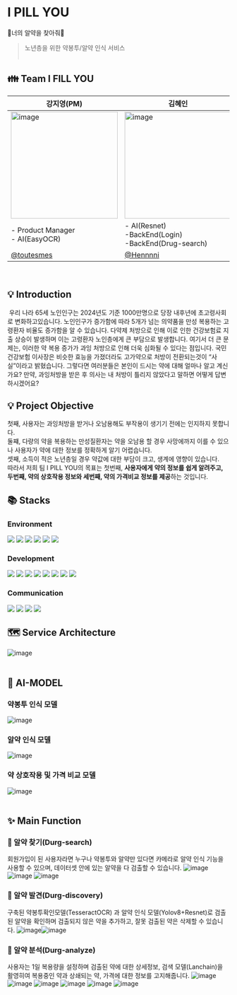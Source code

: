 # I PILL YOU
💊너의 알약을 찾아줘💊
> 노년층을 위한 약봉투/알약 인식 서비스
<br/> <br/> 


## 👪 Team I FILL YOU
| 강지영(PM)                             | 김혜인                                              | 양정원                                        | 양하영                                    | 이승주                                              |
|--------------------------------------|--------------------------------------------------|--------------------------------------------|----------------------------------------|--------------------------------------------------|
|<img width="242" alt="image" src="https://github.com/IPILLYOU-ALGO/DEVELOP/blob/main/asset/%EC%A7%80%EC%98%81.png"> | <img width="242" alt="image" src="https://github.com/IPILLYOU-ALGO/DEVELOP/blob/main/asset/%ED%98%9C%EC%9D%B8.png">| <img width="242" alt="image" src="https://github.com/IPILLYOU-ALGO/DEVELOP/blob/main/asset/%EC%A0%95%EC%9B%90.png">|<img width="242" alt="image" src="https://github.com/IPILLYOU-ALGO/DEVELOP/blob/main/asset/%ED%95%98%EC%98%81.png">|<img width="242" alt="image" src="https://github.com/IPILLYOU-ALGO/DEVELOP/blob/main/asset/%EC%8A%B9%EC%A3%BC.png">|
| - Product Manager <br> - AI(EasyOCR) | - AI(Resnet) <br> -BackEnd(Login) <br> -BackEnd(Drug-search) | - Data preprocessing <br> -AI(LangChain) <br> -BackEnd(Drug-Analyze) | - AI(Yolov8) <br> -BackEnd(Drug-discovery) | - AI(EasyOCR, TesseractOCR) <br> -FrontEnd|
| [@toutesmes](https://github.com/toutesmes) | [@Hennnni](https://github.com/Hennnni)             | [@won15367](https://github.com/won15367) | [@yyeongha](https://github.com/yyeongha) | [@ju1115](https://github.com/ju1115)         |
<br/> 

## 💡 Introduction
 우리 나라 65세 노인인구는 2024년도 기준 1000만명으로 당장 내후년에 초고령사회로 변화하고있습니다. 노인인구가 증가함에 따라 5개가 넘는 의약품을 만성 복용하는 고령환자 비율도 증가함을 알 수 있습니다. 다약제 처방으로 인해 이로 인한 건강보험료 지출 상승이 발생하며 이는 고령환자 노인층에게 큰 부담으로 발생합니다. 여기서 더 큰 문제는, 이러한 약 복용 증가가 과잉 처방으로 인해 더욱 심화될 수 있다는 점입니다. 국민건강보험 이사장은 비슷한 효능을 가졌더라도 고가약으로 처방이 전환되는것이 “사실”이라고 밝혔습니다. 그렇다면 여러분들은 본인이 드시는 약에 대해 얼마나 알고 계신가요? 만약, 과잉처방을 받은 후 의사는 내 처방이 틀리지 않았다고 말하면 어떻게 답변하시겠어요?
<br/> 



## 💡 Project Objective
첫째, 사용자는 과잉처방을 받거나 오남용해도 부작용이 생기기 전에는 인지하지 못합니다. <br>
둘쨰, 다량의 약을 복용하는 만성질환자는 약을 오남용 할 경우 사망에까지 이를 수 있으나
사용자가 약에 대한 정보를 정확하게 알기 어렵습니다.<br>
셋째, 소득이 적은 노년층일 경우 약값에 대한 부담이 크고, 생계에 영향이 있습니다.<br>
따라서 저희 팀 I PILL YOU의 목표는 첫번째, **사용자에게 약의 정보를 쉽게 알려주고, 두번째, 약의 상호작용 정보와 세번째, 약의 가격비교 정보를 제공**하는 것입니다.
<br/> 


## 📚 Stacks
### Environment
<img  src="https://img.shields.io/badge/windows-0078D6?style=for-the-badge&logo=windows&logoColor=white"> <img  src="https://img.shields.io/badge/macOS-000000?style=for-the-badge&logo=macos&logoColor=white"> <img src="https://img.shields.io/badge/sqlDeveloper-666666?style=for-the-badge&logo=sqlDeveloper&logoColor=white"> <img src="https://img.shields.io/badge/postman-FF6C37?style=for-the-badge&logo=postman&logoColor=white"> <img src="https://img.shields.io/badge/Ubuntu-E95420?style=for-the-badge&logo=Ubuntu&logoColor=white"/> <img src="https://img.shields.io/badge/Amazon AWS-232F3E?style=for-the-badge&logo=amazonaws&logoColor=white"/>

### Development
<img src="https://img.shields.io/badge/Python-3776AB?style=for-the-badge&logo=Python&logoColor=white"/> <img src="https://img.shields.io/badge/Anaconda-44A833?style=for-the-badge&logo=Anaconda&logoColor=white"/> <img src="https://img.shields.io/badge/django-092E20?style=for-the-badge&logo=django&logoColor=white"/> <img src="https://img.shields.io/badge/Google Colab-F9AB00?style=for-the-badge&logo=Google Colab&logoColor=white"/> <img src="https://img.shields.io/badge/MySQL-4479A1?style=for-the-badge&logo=MySQL&logoColor=white"/> <img src="https://img.shields.io/badge/Nuxt.js-00DC82?style=for-the-badge&logo=Nuxt.js&logoColor=white"/> <img src="https://img.shields.io/badge/HTML5-E34F26?style=for-the-badge&logo=html5&logoColor=white"/> <img src="https://img.shields.io/badge/CSS3-1572B6?style=for-the-badge&logo=css3&logoColor=white"/>

### Communication
<img src="https://img.shields.io/badge/github-181717?style=for-the-badge&logo=github&logoColor=white"> <img src="https://img.shields.io/badge/notion-000000?style=for-the-badge&logo=notion&logoColor=white"> <img src="https://img.shields.io/badge/figma-F24E1E?style=for-the-badge&logo=figma&logoColor=white"> <img src="https://img.shields.io/badge/gooleDrive-4285F4?style=for-the-badge&logo=googleDrive&logoColor=white">
<br/> 


## 🗺 Service Architecture
<img alt="image" src="https://github.com/IPILLYOU-ALGO/DEVELOP/blob/main/asset/flow.png"> 
<br/> <br/> 

## 🔎 AI-MODEL
### 약봉투 인식 모델
<img alt="image" src="https://github.com/IPILLYOU-ALGO/DEVELOP/blob/main/asset/%EC%95%BD%EB%B4%89%ED%88%AC.png"> 
<br/>

### 알약 인식 모델
<img alt="image" src="https://github.com/IPILLYOU-ALGO/DEVELOP/blob/main/asset/%EC%95%8C%EC%95%BD%EC%9D%B8%EC%8B%9D.png"> 
<br/>

### 약 상호작용 및 가격 비교 모델
<img alt="image" src="https://github.com/IPILLYOU-ALGO/DEVELOP/blob/main/asset/%EA%B2%80%EC%83%89.png"> 
<br/>
<br/>

## ✨ Main Function
### 📃 알약 찾기(Durg-search)
 회원가입이 된 사용자라면 누구나 약봉투와 알약만 있다면 카메라로 알약 인식 기능을 사용할 수 있으며, 데이터셋 안에 있는 알약을 다 검출할 수 있습니다.
<img alt="image" src="https://github.com/IPILLYOU-ALGO/DEVELOP/blob/main/asset/%EC%B4%AC%EC%98%81%EB%B0%A9%EC%8B%9D%EC%84%A0%ED%83%9D.png"><img alt="image" src="https://github.com/IPILLYOU-ALGO/DEVELOP/blob/main/asset/%EC%95%BD%EB%B4%89%ED%88%AC%EC%B4%AC%EC%98%81.png"> <img alt="image" src="https://github.com/IPILLYOU-ALGO/DEVELOP/blob/main/asset/%EC%95%8C%EC%95%BD%EC%B4%AC%EC%98%81.png"> 
<br/> 


### 📃 알약 발견(Durg-discovery)
 구축된 약봉투확인모델(TesseractOCR) 과 알약 인식 모델(Yolov8+Resnet)로 검출된 알약을 확인하며 검출되지 않은 약을 추가하고, 잘못 검출된 약은 삭제할 수 있습니다.
<img alt="image" src="https://github.com/IPILLYOU-ALGO/DEVELOP/blob/main/asset/%EC%95%8C%EC%95%BD%EA%B2%80%EC%83%891.png"><img alt="image" src="https://github.com/IPILLYOU-ALGO/DEVELOP/blob/main/asset/%EC%95%8C%EC%95%BD%EA%B2%80%EC%83%89.png">
<br/> 


### 📃 알약 분석(Durg-analyze)
 사용자는 1일 복용량을 설정하며 검출된 약에 대한 상세정보, 검색 모델(Lanchain)을 활영히여 복용중인 약과 상쇄되는 약, 가격에 대한 정보를 고지해줍니다.
<img alt="image" src="https://github.com/IPILLYOU-ALGO/DEVELOP/blob/main/asset/%EC%B4%AC%EC%98%81%EB%B0%A9%EC%8B%9D%EC%84%A0%ED%83%9D.png"><img alt="image" src="https://github.com/IPILLYOU-ALGO/DEVELOP/blob/main/asset/%EC%95%BD%EB%B4%89%ED%88%AC%EC%B4%AC%EC%98%81.png"> <img alt="image" src="https://github.com/IPILLYOU-ALGO/DEVELOP/blob/main/asset/%EC%95%8C%EC%95%BD%EC%B4%AC%EC%98%81.png"> <img alt="image" src="https://github.com/IPILLYOUALGO/DEVELOP/blob/main/asset/%EC%95%8C%EC%95%BD%EA%B2%80%EC%83%891.png"> <img alt="image" src="https://github.com/IPILLYOU-ALGO/DEVELOP/blob/main/asset/%EC%95%8C%EC%95%BD%EA%B2%80%EC%83%89.png"> <img alt="image" src="https://github.com/IPILLYOU-ALGO/DEVELOP/blob/main/asset/%EC%95%8C%EC%95%BD%EB%B6%84%EC%84%9D%EA%B2%B0%EA%B3%BC1.png">
<br/> 

